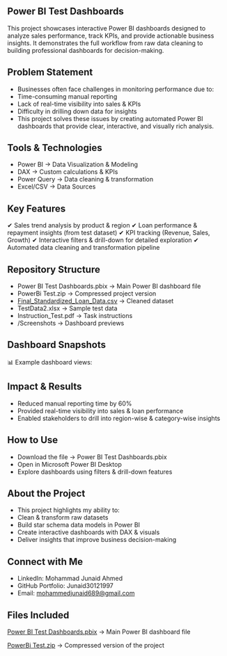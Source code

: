 ## Power BI Test Dashboards

This project showcases interactive Power BI dashboards designed to analyze sales performance, track KPIs, and provide actionable business insights. It demonstrates the full workflow from raw data cleaning to building professional dashboards for decision-making.

## Problem Statement

- Businesses often face challenges in monitoring performance due to:
- Time-consuming manual reporting
- Lack of real-time visibility into sales & KPIs
- Difficulty in drilling down data for insights
- This project solves these issues by creating automated Power BI dashboards that provide clear, interactive, and visually rich analysis.

## Tools & Technologies

- Power BI → Data Visualization & Modeling
- DAX → Custom calculations & KPIs
- Power Query → Data cleaning & transformation
- Excel/CSV → Data Sources

## Key Features

✔ Sales trend analysis by product & region
✔ Loan performance & repayment insights (from test dataset)
✔ KPI tracking (Revenue, Sales, Growth)
✔ Interactive filters & drill-down for detailed exploration
✔ Automated data cleaning and transformation pipeline

## Repository Structure

- Power BI Test Dashboards.pbix → Main Power BI dashboard file
- PowerBi Test.zip → Compressed project version 
- [Final_Standardized_Loan_Data.csv](https://github.com/Junaid30121997/Powerbi-test-dashboards/blob/main/Final_Standardized_Loan_Data.csv) → Cleaned dataset
- TestData2.xlsx → Sample test data
- Instruction_Test.pdf → Task instructions
- /Screenshots → Dashboard previews

## Dashboard Snapshots

📊 Example dashboard views:




## Impact & Results

- Reduced manual reporting time by 60%
- Provided real-time visibility into sales & loan performance
- Enabled stakeholders to drill into region-wise & category-wise insights

## How to Use

- Download the file → Power BI Test Dashboards.pbix
- Open in Microsoft Power BI Desktop
- Explore dashboards using filters & drill-down features

## About the Project

- This project highlights my ability to:
- Clean & transform raw datasets
- Build star schema data models in Power BI
- Create interactive dashboards with DAX & visuals
- Deliver insights that improve business decision-making

## Connect with Me

- LinkedIn: Mohammad Junaid Ahmed
- GitHub Portfolio: Junaid30121997
- Email: mohammedjunaid689@gmail.com

 ## Files Included

[Power BI Test Dashboards.pbix](https://github.com/Junaid30121997/Powerbi-test-dashboards/blob/main/Power%20BI%20Test%20Dashboards.pbix) → Main Power BI dashboard file


[PowerBi Test.zip](https://github.com/Junaid30121997/Powerbi-test-dashboards/blob/main/PowerBi%20Test.zip) → Compressed version of the project


